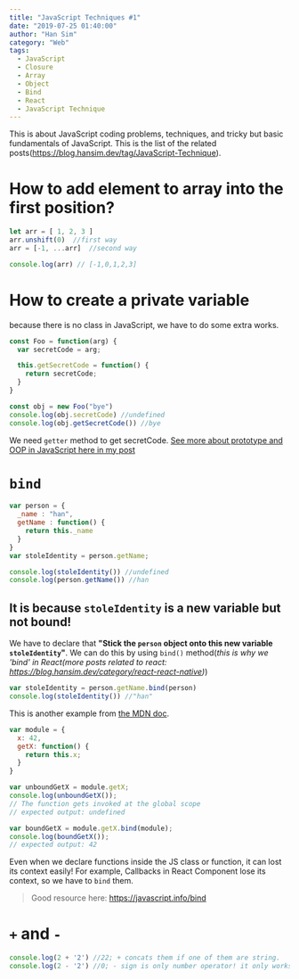 ```yaml
---
title: "JavaScript Techniques #1"
date: "2019-07-25 01:40:00"
author: "Han Sim"
category: "Web"
tags:
  - JavaScript
  - Closure
  - Array
  - Object
  - Bind
  - React
  - JavaScript Technique
---
```


This is about JavaScript coding problems, techniques, and tricky but basic fundamentals of JavaScript. This is the list of the related posts(https://blog.hansim.dev/tag/JavaScript-Technique).

# How to add element to array into the first position?

```JavaScript
let arr = [ 1, 2, 3 ]
arr.unshift(0)  //first way
arr = [-1, ...arr]  //second way

console.log(arr) // [-1,0,1,2,3]
```

# How to create a private variable

because there is no class in JavaScript, we have to do some extra works.

```JavaScript
const Foo = function(arg) {
  var secretCode = arg;

  this.getSecretCode = function() {
    return secretCode;
  }
}

const obj = new Foo("bye")
console.log(obj.secretCode) //undefined
console.log(obj.getSecretCode()) //bye
```

We need `getter` method to get secretCode. [See more about prototype and OOP in JavaScript here in my post](https://blog.hansim.dev/javascript-and-prototype-based-inheritance)

# `bind`

```JavaScript
var person = {
  _name : "han",
  getName : function() {
    return this._name
  }
}
var stoleIdentity = person.getName;

console.log(stoleIdentity()) //undefined
console.log(person.getName()) //han
```

## It is because `stoleIdentity` is a new variable but not bound!

We have to declare that **"Stick the `person` object onto this new variable `stoleIdentity`"**. We can do this by using `bind()` method(_this is why we 'bind' in React(more posts related to react: https://blog.hansim.dev/category/react-react-native)_)

```JavaScript
var stoleIdentity = person.getName.bind(person)
console.log(stoleIdentity()) //"han"
```

This is another example from [the MDN doc](https://developer.mozilla.org/en-US/docs/Web/JavaScript/Reference/Global_objects/Function/bind).

```JavaScript
var module = {
  x: 42,
  getX: function() {
    return this.x;
  }
}

var unboundGetX = module.getX;
console.log(unboundGetX());
// The function gets invoked at the global scope
// expected output: undefined

var boundGetX = module.getX.bind(module);
console.log(boundGetX());
// expected output: 42
```

Even when we declare functions inside the JS class or function, it can lost its context easily! For example, Callbacks in React Component lose its context, so we have to `bind` them.

> Good resource here: https://javascript.info/bind

# `+` and `-`

```JavaScript
console.log(2 + '2') //22; + concats them if one of them are string.
console.log(2 - '2') //0; - sign is only number operator! it only works with numbers so it converts stirng into a number
```
